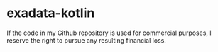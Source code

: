 # exadata-kotlin

If the code in my Github repository is used for commercial purposes, I reserve the right to pursue any resulting financial loss.
